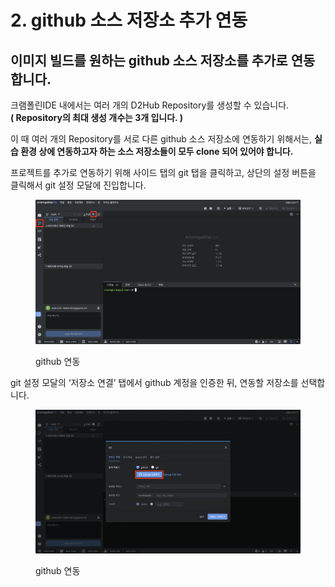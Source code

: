 # 2. github 소스 저장소 추가 연동

## 이미지 빌드를 원하는 github 소스 저장소를 추가로 연동합니다.

크램폴린IDE 내에서는 여러 개의 D2Hub Repository를 생성할 수 있습니다.\
**( Repository의 최대 생성 개수는 3개 입니다. )**

이 때 여러 개의 Repository를 서로 다른 github 소스 저장소에 연동하기 위해서는, **실습 환경 상에 연동하고자 하는 소스 저장소들이 모두 clone 되어 있어야 합니다.**

프로젝트를 추가로 연동하기 위해 사이드 탭의 git 탭을 클릭하고, 상단의 설정 버튼을 클릭해서 git 설정 모달에 진입합니다.

<figure><img src="../../../.gitbook/assets/image (222).png" alt=""><figcaption><p>github 연동 </p></figcaption></figure>

git 설정 모달의 ‘저장소 연결’ 탭에서 github 계정을 인증한 뒤, 연동할 저장소를 선택합니다.

<figure><img src="../../../.gitbook/assets/image (223).png" alt=""><figcaption><p>github 연동 </p></figcaption></figure>
